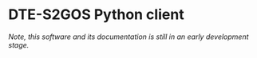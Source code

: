 # DTE-S2GOS Python client

_Note, this software and its documentation is still in an early development stage._
